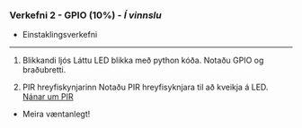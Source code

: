 ### Verkefni 2 - GPIO (10%) - **_Í vinnslu_**
- Einstaklingsverkefni

---

1. Blikkandi ljós 
Láttu LED blikka með python kóða. Notaðu GPIO og braðubretti.

2. PIR hreyfiskynjarinn 
Notaðu PIR hreyfisyknjara til að kveikja á LED.
[Nánar um PIR](https://learn.adafruit.com/pir-passive-infrared-proximity-motion-sensor/overview)

* Meira væntanlegt!
